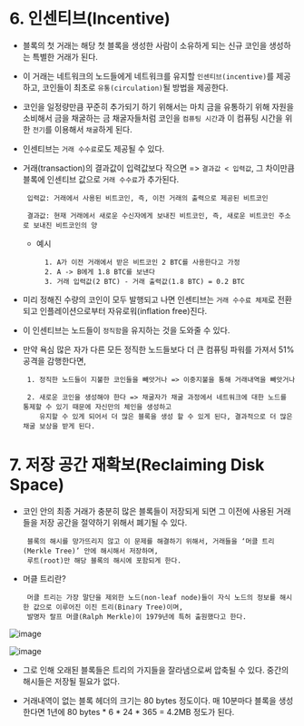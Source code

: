 
# 6. 인센티브(Incentive)

* 블록의 첫 거래는 해당 첫 블록을 생성한 사람이 소유하게 되는 신규 코인을 생성하는 특별한 거래가 된다. 

* 이 거래는 네트워크의 노드들에게 네트워크를 유지할 ```인센티브(incentive)```를 제공하고, 코인들이 최초로 ```유통(circulation)```될 방법을 제공한다.

* 코인을 일정량만큼 꾸준히 추가되기 하기 위해서는 마치 금을 유통하기 위해 자원을 소비해서 금을 채굴하는 금 채굴자들처럼 코인을 ```컴퓨팅 시간```과 이 컴퓨팅 시간을 위한 ```전기```를 이용해서 ```채굴```하게 된다.

* 인센티브는 ```거래 수수료```로도 제공될 수 있다. 

* 거래(transaction)의 결과값이 입력값보다 작으면 => ```결과값 < 입력값```, 그 차이만큼 블록에 인센티브 값으로 ```거래 수수료```가 추가된다.

       입력값: 거래에서 사용된 비트코인, 즉, 이전 거래의 출력으로 제공된 비트코인

       결과값: 현재 거래에서 새로운 수신자에게 보내진 비트코인, 즉, 새로운 비트코인 주소로 보내진 비트코인의 양

  * 예시

          1. A가 이전 거래에서 받은 비트코인 2 BTC를 사용한다고 가정
          2. A -> B에게 1.8 BTC를 보낸다
          3. 거래 입력값(2 BTC) - 거래 출력값(1.8 BTC) = 0.2 BTC

* 미리 정해진 수량의 코인이 모두 발행되고 나면 인센티브는 ```거래 수수료 체제```로 전환되고 
인플레이션으로부터 자유로워(inflation free)진다.

* 이 인센티브는 노드들이 ```정직함```을 유지하는 것을 도와줄 수 있다. 

* 만약 욕심 많은 자가 다른 모든 정직한 노드들보다 더 큰 컴퓨팅 파워를 가져서 51% 공격을 감행한다면,
  
       1. 정직한 노드들이 지불한 코인들을 빼앗거나 => 이중지불을 통해 거래내역을 빼앗거나
  
       2. 새로운 코인을 생성해야 한다 => 채굴자가 채굴 과정에서 네트워크에 대한 노드를 통제할 수 있기 때문에 자신만의 체인을 생성하고
          유지할 수 있게 되어서 더 많은 블록을 생성 할 수 있게 된다, 결과적으로 더 많은 채굴 보상을 받게 된다.


# 7. 저장 공간 재확보(Reclaiming Disk Space)

* 코인 안의 최종 거래가 충분히 많은 블록들이 저장되게 되면 그 이전에 사용된 거래들을 저장 공간을 절약하기 위해서 폐기될 수 있다.

       블록의 해시를 망가뜨리지 않고 이 문제를 해결하기 위해서, 거래들을 ‘머클 트리(Merkle Tree)’ 안에 해시해서 저장하며,
       루트(root)만 해당 블록의 해시에 포함되게 한다.

* 머클 트리란?
  
       머클 트리는 가장 말단을 제외한 노드(non-leaf node)들이 자식 노드의 정보를 해시한 값으로 이루어진 이진 트리(Binary Tree)이며,
       발명자 랄프 머클(Ralph Merkle)이 1979년에 특허 출원했다고 한다.
  
![image](https://github.com/5juman/we/assets/138484641/5576cac9-5c26-401d-90fd-6a5c5edaf541)

![image](https://github.com/5juman/we/assets/138484641/35b7fe1b-28a6-4f07-abbc-17d46e0b8ab6)

* 그로 인해 오래된 블록들은 트리의 가지들을 잘라냄으로써 압축될 수 있다. 중간의 해시들은 저장될 필요가 없다.

* 거래내역이 없는 블록 헤더의 크기는 80 bytes 정도이다. 매 10분마다 블록을 생성한다면 
1년에 80 bytes * 6 * 24 * 365 = 4.2MB 정도가 된다.
